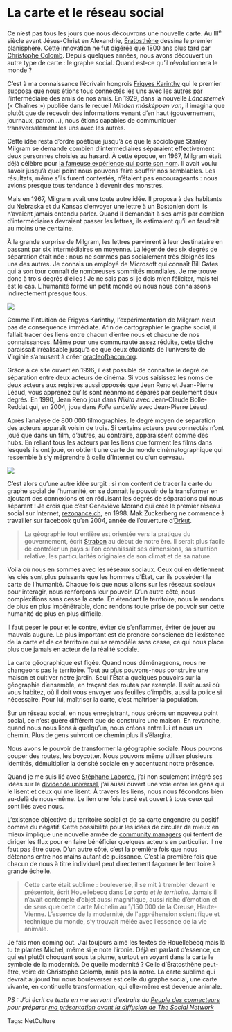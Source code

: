 # La carte et le réseau social

Ce n’est pas tous les jours que nous découvrons une nouvelle carte. Au III<sup>e</sup> siècle avant Jésus-Christ en Alexandrie, [Ératosthène](http://blog.tcrouzet.com/tag/eratosthene/) dessina le premier planisphère. Cette innovation ne fut digérée que 1800 ans plus tard par [Christophe Colomb](http://blog.tcrouzet.com/2009/06/05/l%E2%80%99erreur-de-christophe-colomb/). Depuis quelques années, nous avons découvert un autre type de carte : le graphe social. Quand est-ce qu’il révolutionnera le monde ?<span id="more-20456"></span>

C’est à ma connaissance l’écrivain hongrois [Frigyes Karinthy](http://fr.wikipedia.org/wiki/Frigyes_Karinthy) qui le premier supposa que nous étions tous connectés les uns avec les autres par l’intermédiaire des amis de nos amis. En 1929, dans la nouvelle *Láncszemek* (« Chaînes ») publiée dans le recueil *Minden másképpen van*, il imagina que plutôt que de recevoir des informations venant d’en haut (gouvernement, journaux, patron…), nous étions capables de communiquer transversalement les uns avec les autres. 

Cette idée resta d’ordre poétique jusqu’à ce que le sociologue Stanley Milgram se demande combien d’intermédiaires séparaient effectivement deux personnes choisies au hasard. À cette époque, en 1967, Milgram était déjà célèbre pour [la fameuse expérience qui porte son nom](http://fr.wikipedia.org/wiki/Exp%C3%A9rience_de_Milgram). Il avait voulu savoir jusqu’à quel point nous pouvons faire souffrir nos semblables. Les résultats, même s’ils furent contestés, n’étaient pas encourageants : nous avions presque tous tendance à devenir des monstres.

Mais en 1967, Milgram avait une toute autre idée. Il proposa à des habitants du Nebraska et du Kansas d’envoyer une lettre à un Bostonien dont ils n’avaient jamais entendu parler. Quand il demandait à ses amis par combien d’intermédiaires devraient passer les lettres, ils estimaient qu’il en faudrait au moins une centaine.

À la grande surprise de Milgram, les lettres parvinrent à leur destinataire en passant par six intermédiaires en moyenne. La légende des six degrés de séparation était née : nous ne sommes pas socialement très éloignés les uns des autres. Je connais un employé de Microsoft qui connaît Bill Gates qui à son tour connaît de nombreuses sommités mondiales. Je me trouve donc à trois degrés d’elles ! Je ne sais pas si je dois m’en féliciter, mais tel est le cas. L’humanité forme un petit monde où nous nous connaissons indirectement presque tous.

![](http://blog.tcrouzet.comhttps://tcrouzet.com/images_tc/2010/11/20090615-2007.01.nt_.social.network.big1_-450x406.png)

Comme l’intuition de Frigyes Karinthy, l’expérimentation de Milgram n’eut pas de conséquence immédiate. Afin de cartographier le graphe social, il fallait tracer des liens entre chacun d’entre nous et chacune de nos connaissances. Même pour une communauté assez réduite, cette tâche paraissait irréalisable jusqu’à ce que deux étudiants de l’université de Virginie s’amusent à créer [oracleofbacon.org](http://oracleofbacon.org/).

Grâce à ce site ouvert en 1996, il est possible de connaître le degré de séparation entre deux acteurs de cinéma. Si vous saisissez les noms de deux acteurs aux registres aussi opposés que Jean Reno et Jean-Pierre Léaud, vous apprenez qu’ils sont néanmoins séparés par seulement deux degrés. En 1990, Jean Reno joua dans *Nikita* avec Jean-Claude Bolle-Reddat qui, en 2004, joua dans *Folle embellie* avec Jean-Pierre Léaud.

Après l’analyse de 800 000 filmographies, le degré moyen de séparation des acteurs apparaît voisin de trois. Si certains acteurs peu connectés n’ont joué que dans un film, d’autres, au contraire, apparaissent comme des hubs. En reliant tous les acteurs par les liens que forment les films dans lesquels ils ont joué, on obtient une carte du monde cinématographique qui ressemble à s’y méprendre à celle d’Internet ou d’un cerveau.

![](http://blog.tcrouzet.comhttps://tcrouzet.com/images_tc/2010/11/Internet-map1.gif)

C’est alors qu’une autre idée surgit : si non content de tracer la carte du graphe social de l’humanité, on se donnait le pouvoir de la transformer en ajoutant des connexions et en réduisant les degrés de séparations qui nous séparent ! Je crois que c’est Geneviève Morand qui crée le premier réseau social sur Internet, [rezonance.ch](http://www.rezonance.ch/), en 1998. Mak Zuckerberg ne commence à travailler sur facebook qu’en 2004, année de l’ouverture d’[Orkut](http://www.orkut.com).

> La géographie tout entière est orientée vers la pratique du gouvernement, écrit [Strabon](http://fr.wikipedia.org/wiki/Strabon) au début de notre ère. Il serait plus facile de contrôler un pays si l’on connaissait ses dimensions, sa situation relative, les particularités originales de son climat et de sa nature.

Voilà où nous en sommes avec les réseaux sociaux. Ceux qui en détiennent les clés sont plus puissants que les hommes d’État, car ils possèdent la carte de l’humanité. Chaque fois que nous allons sur les réseaux sociaux pour interagir, nous renforçons leur pouvoir. D’un autre côté, nous complexifions sans cesse la carte. En étendant le territoire, nous le rendons de plus en plus impénétrable, donc rendons toute prise de pouvoir sur cette humanité de plus en plus difficile.

Il faut peser le pour et le contre, éviter de s’enflammer, éviter de jouer au mauvais augure. Le plus important est de prendre conscience de l’existence de la carte et de ce territoire qui se remodèle sans cesse, ce qui nous place plus que jamais en acteur de la réalité sociale.

La carte géographique est figée. Quand nous déménageons, nous ne changeons pas le territoire. Tout au plus pouvons-nous construire une maison et cultiver notre jardin. Seul l’État a quelques pouvoirs sur la géographie d’ensemble, en traçant des routes par exemple. Il sait aussi où vous habitez, où il doit vous envoyer vos feuilles d’impôts, aussi la police si nécessaire. Pour lui, maîtriser la carte, c’est maîtriser la population.

Sur un réseau social, en nous enregistrant, nous créons un nouveau point social, ce n’est guère différent que de construire une maison. En revanche, quand nous nous lions à quelqu’un, nous créons entre lui et nous un chemin. Plus de gens suivront ce chemin plus il s’élargira.

Nous avons le pouvoir de transformer la géographie sociale. Nous pouvons couper des routes, les boycotter. Nous pouvons même utiliser plusieurs identités, démultiplier la densité sociale en y accentuant notre présence.

Quand je me suis lié avec [Stéphane Laborde](http://www.creationmonetaire.info/), j’ai non seulement intégré ses idées sur le [dividende universel](http://blog.tcrouzet.com/tag/dividende-universel/), j’ai aussi ouvert une voie entre les gens qui le lisent et ceux qui me lisent. À travers les liens, nous nous fécondons bien au-delà de nous-même. Le lien une fois tracé est ouvert à tous ceux qui sont liés avec nous.

L’existence objective du territoire social et de sa carte engendre du positif comme du négatif. Cette possibilité pour les idées de circuler de mieux en mieux implique une nouvelle armée de [community managers](http://blog.tcrouzet.com/2010/09/16/les-community-managers-sont-des-putes/) qui tentent de diriger les flux pour en faire bénéficier quelques acteurs en particulier. Il ne faut pas être dupe. D’un autre côté, c’est la première fois que nous détenons entre nos mains autant de puissance. C’est la première fois que chacun de nous à titre individuel peut directement façonner le territoire à grande échelle.

> Cette carte était sublime : bouleversé, il se mit à trembler devant le présentoir, écrit Houellebecq dans *La carte et le territoire*. Jamais il n’avait contemplé d’objet aussi magnifique, aussi riche d’émotion et de sens que cette carte Michelin au 1/150 000 de la Creuse, Haute-Vienne. L’essence de la modernité, de l'appréhension scientifique et technique du monde, s’y trouvait mêlée avec l’essence de la vie animale.

Je fais mon coming out. J’ai toujours aimé les textes de Houellebecq mais là tu te plantes Michel, même si je note l’ironie. Déjà en parlant d’essence, ce qui est plutôt choquant sous ta plume, surtout en voyant dans la carte le symbole de la modernité. De quelle modernité ? Celle d’Ératosthène peut-être, voire de Christophe Colomb, mais pas la notre. La carte sublime qui devrait aujourd’hui nous bouleverser est celle du graphe social, une carte vivante, en continuelle transformation, qui elle-même est devenue animale.

*PS : J’ai écrit ce texte en me servant d’extraits du [*Peuple des connecteurs*](http://blog.tcrouzet.com/le-peuple-des-connecteurs/) pour préparer [ma présentation avant la diffusion de *The Social Network*](http://blog.tcrouzet.com/2010/11/10/the-social-network-a-meze/)*

Tags: NetCulture